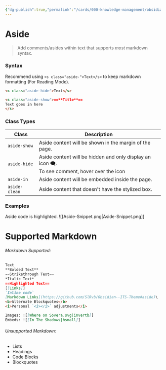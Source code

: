 ```yaml
---
{"dg-publish":true,"permalink":"/cards/000-knowledge-management/obsidian-vaults/sl-rvb/guides/asides/"}
---
```


# Aside
> Add comments/asides within text that supports _most_ markdown syntax.

### Syntax
Recommend using `<s class="aside-">Text</s>` to keep markdown formatting (For Reading Mode).

```markdown
<s class="aside-hide">Text</s>

<s class="aside-show">==**Title**==
Text goes in here
</s>
```

### Class Types

Class | Description |
---|---|
`aside-show` | Aside content will be shown in the margin of the page.
`aside-hide` | Aside content will be hidden and only display an icon 🗨.<br>To see comment, hover over the icon
`aside-in` | Aside content will be embedded inside the page.
`aside-clean` | Aside content that doesn't have the stylized box.

### Examples
Aside code is highlighted.
![[Aside-Snippet.png\|Aside-Snippet.png]]

# Supported Markdown
###### Markdown Supported:
```md
Text
**Bolded Text**
~~Strikethrough Text~~
*Italic Text*
==Highlighted Text==
[[Links]]
`Inline code`
[Markdown Links](https://github.com/SlRvb/Obsidian--ITS-Theme#aside)\
<b>Alternate Blockquotes</b>
<i>Personal `<i></i>` adjustments</i>

Images: ![[Where on Sovera.svg|invertb]]
Embeds: ![[In The Shadows|hsmall]]
```

###### Unsupported Markdown:

-   Lists
-   Headings
-   Code Blocks
-   Blockquotes